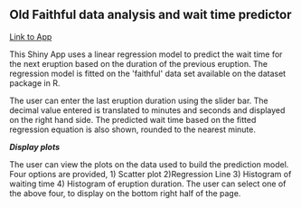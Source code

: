 ## Old Faithful data analysis and wait time predictor

[Link to App](https://bkarun.shinyapps.io/faithful)

This Shiny App uses a linear regression model to predict the wait time for the next eruption based on the duration of the previous eruption. The regression model is fitted on the 'faithful' data set available on the dataset package in R.  

The user can enter the last eruption duration using the slider bar. The decimal value entered is translated to minutes and seconds and displayed on the right hand side. The predicted wait time based on the fitted regression equation is also shown, rounded to the nearest minute. 

***Display plots***

The user can view the plots on the data used to build the prediction model. Four options are provided, 1) Scatter plot 2)Regression Line 3) Histogram of waiting time 4) Histogram of eruption duration. 
The user can select one of the above four, to display on the bottom right half of the page. 

  